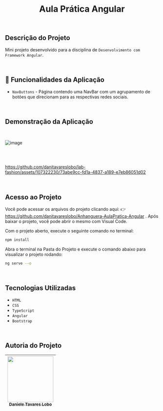 <h1  align="center"> Aula Prática Angular</h1>

<br>

## Descrição do Projeto

Mini projeto desenvolvido para a disciplina de `Desenvolvimento com Framework Angular`.

<br> 


## :hammer: Funcionalidades da Aplicação

- `NavButtons` - Página contendo uma NavBar com um agrupamento de botões que direcionam para as respectivas redes sociais.


<br>


## Demonstração da Aplicação

<br>

![image](https://github.com/danitavareslobo/Anhanguera-AulaPratica-Angular/assets/107322230/69d5c666-440d-4bf5-8ffa-156d0c6a0310)

<br>
<br>

https://github.com/danitavareslobo/lab-fashion/assets/107322230/73abe9cc-fd1a-4837-a189-e7eb86051d02


<br>



## Acesso ao Projeto

Você pode acessar os arquivos do projeto clicando aqui: :point_right:  https://github.com/danitavareslobo/Anhanguera-AulaPratica-Angular .
Após baixar o projeto, você pode abrir o mesmo com Visual Code. 

Com o projeto aberto, execute o seguinte comando no terminal:

```sh
npm install
```


Abra o terminal na Pasta do Projeto e execute o comando abaixo para visualizar o projeto rodando:

```sh
ng serve --o
```

<br>


## Tecnologias Utilizadas
- `HTML`
- `CSS`
- `TypeScript`
- `Angular`
- `Bootstrap`

<br>


## Autoria do Projeto

| [<img src="https://github.com/danitavareslobo/Anhanguera-AulaPratica-Angular/assets/107322230/11972833-e1c0-427f-b126-aaf9a43ee01a" width= 150><br><sub>Daniele Tavares Lobo</sub>](https://github.com/danitavareslobo) |
| :----: |
